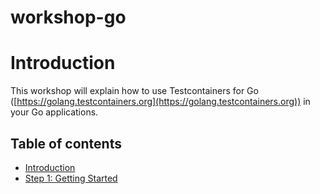 # workshop-go

# Introduction

This workshop will explain how to use Testcontainers for Go ([https://golang.testcontainers.org](https://golang.testcontainers.org)) in your Go applications.

## Table of contents

* [Introduction](README.md)
* [Step 1: Getting Started](step-1-getting-started.md)
